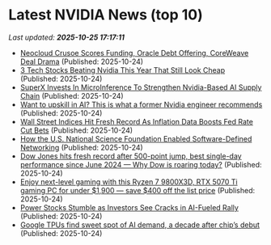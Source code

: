 # Latest NVIDIA News (top 10)
_Last updated: **2025-10-25 17:17:11**_

- [Neocloud Crusoe Scores Funding, Oracle Debt Offering, CoreWeave Deal Drama](https://www.investors.com/news/technology/neoclouds-crusoe-coreweave-stock-oracle-banks/) (Published: 2025-10-24)
- [3 Tech Stocks Beating Nvidia This Year That Still Look Cheap](https://biztoc.com/x/a1939d58ea63441f) (Published: 2025-10-24)
- [SuperX Invests In MicroInference To Strengthen Nvidia-Based AI Supply Chain](https://biztoc.com/x/f8e2c5250670d317) (Published: 2025-10-24)
- [Want to upskill in AI? This is what a former Nvidia engineer recommends](https://www.businessinsider.com/ai-researcher-chip-huyen-advice-upskilling-software-engineers-2025-10) (Published: 2025-10-24)
- [Wall Street Indices Hit Fresh Record As Inflation Data Boosts Fed Rate Cut Bets](https://www.ndtvprofit.com/markets/us-stock-markets-today-sp-500-dow-jones-surge-as-inflation-data-boosts-fed-rate-cut-bets) (Published: 2025-10-24)
- [How the U.S. National Science Foundation Enabled Software-Defined Networking](http://cacm.acm.org/federal-funding-of-academic-research/how-the-u-s-national-science-foundation-enabled-software-defined-networking/) (Published: 2025-10-24)
- [Dow Jones hits fresh record after 500-point jump, best single-day performance since June 2024 — Why Dow is roaring today?](https://economictimes.indiatimes.com/news/international/us/dow-jones-hits-fresh-record-after-500-point-jump-best-single-day-performance-since-june-2024-why-dow-is-roaring-today/articleshow/124789826.cms) (Published: 2025-10-24)
- [Enjoy next-level gaming with this Ryzen 7 9800X3D, RTX 5070 Ti gaming PC for under $1,900 — save $400 off the list price](https://www.tomshardware.com/desktops/gaming-pcs/enjoy-next-level-gaming-with-this-ryzen-7-9800x3d-rtx-5070-ti-gaming-pc-for-under-usd1-900-save-usd400-off-the-list-price) (Published: 2025-10-24)
- [Power Stocks Stumble as Investors See Cracks in AI-Fueled Rally](https://financialpost.com/pmn/business-pmn/power-stocks-stumble-as-investors-see-cracks-in-ai-fueled-rally) (Published: 2025-10-24)
- [Google TPUs find sweet spot of AI demand, a decade after chip’s debut](https://biztoc.com/x/d458b3117f255a26) (Published: 2025-10-24)
